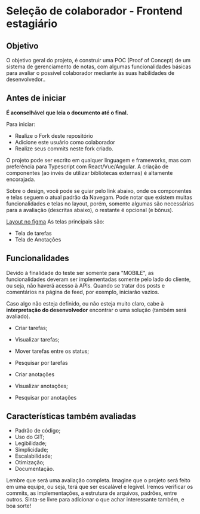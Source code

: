 # Seleção de colaborador - Frontend estagiário

## Objetivo
O objetivo geral do projeto, é construir uma POC (Proof of Concept) de um sistema de gerenciamento de notas, com algumas funcionalidades básicas para avaliar o possível colaborador mediante às suas habilidades de desenvolvedor..

## Antes de iniciar
**É aconselhável que leia o documento até o final.**

Para iniciar:
- Realize o Fork deste repositório 
- Adicione este usuário como colaborador
- Realize seus commits neste fork criado. 

O projeto pode ser escrito em qualquer linguagem e frameworks, mas com preferência para Typescript com React/Vue/Angular.
A criação de componentes (ao invés de utilizar bibliotecas externas) é altamente encorajada.

Sobre o design, você pode se guiar pelo link abaixo, onde os componentes e telas seguem o atual padrão da Navegam. Pode notar que existem muitas funcionalidades e telas no layout, porém, somente algumas são necessárias para a avaliação (descritas abaixo), o restante é opcional (e bônus).

[Layout no figma](https://www.figma.com/file/8Ao6gIZ8f6Xmuj1Nt1juQN/Navegam-Keep?type=design&node-id=233-1107&mode=design&t=OV8zK08Pdjw167w2-0)
As telas principais são:
- Tela de tarefas
- Tela de Anotações

## Funcionalidades
Devido à finalidade do teste ser somente para "MOBILE", as funcionalidades deveram ser implementadas somente pelo lado do cliente, ou seja, não haverá acesso à APIs. Quando se tratar dos posts e comentários na página de feed, por exemplo, iniciarão vazios.

Caso algo não esteja definido, ou não esteja muito claro, cabe à **interpretação do desenvolvedor** encontrar o uma solução (também será avaliado).

- Criar tarefas;
- Visualizar tarefas;
- Mover tarefas entre os status;
- Pesquisar por tarefas

- Criar anotações
- Visualizar anotações;
- Pesquisar por anotações

## Características também avaliadas
- Padrão de código;
- Uso do GIT;
- Legibilidade;
- Simplicidade;
- Escalabilidade;
- Otimização;
- Documentação.

Lembre que será uma avaliação completa. Imagine que o projeto será feito em uma equipe, ou seja, terá que ser escalável e legível. Iremos verificar os commits, as implementações, a estrutura de arquivos, padrões, entre outros. Sinta-se livre para adicionar o que achar interessante também, e boa sorte!
